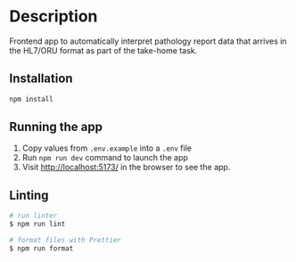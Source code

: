# Description

Frontend app to automatically interpret pathology report data that arrives in the HL7/ORU format as part of the take-home task.

## Installation

```bash
npm install
```

## Running the app

1. Copy values from `.env.example` into a `.env` file
2. Run `npm run dev` command to launch the app
3. Visit [http://localhost:5173/](http://localhost:5173/) in the browser to see the app.

## Linting

```bash
# run linter
$ npm run lint

# format files with Prettier
$ npm run format
```
